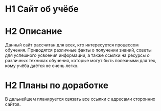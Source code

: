 # H1 **Сайт об учёбе**

# H2 Описание
Данный сайт рассчитан для всех, кто интересуется процессом обучения. Приводятся различные факты о получении знаний, советы для успешного усвоения информации, а также ссылки на ресурсы о различных техниках обучения, которые могут быть полезными для тех, кому учёба даётся не очень легко.

# H2 Планы по доработке
В дальнейшем планируется связать все ссылки с адресами сторонних сайтов.
